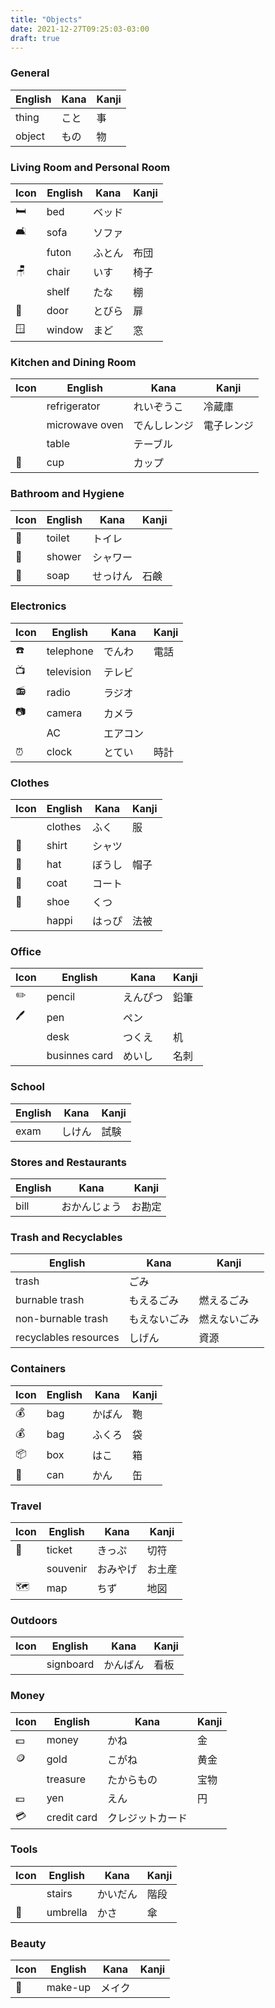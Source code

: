 ```yaml
---
title: "Objects"
date: 2021-12-27T09:25:03-03:00
draft: true
---
```

### General
| English | Kana | Kanji |
|---------|------|-------|
| thing   | こと | 事    |
| object  | もの | 物    |

### Living Room and Personal Room
| Icon | English | Kana     | Kanji |
|------|---------|----------|-------|
| 🛏️   | bed     | ベッド   |       |
| 🛋️   | sofa    | ソファ   |       |
|      | futon   | ふとん   | 布団  |
| 🪑   | chair   | いす     | 椅子  |
|      | shelf   | たな     | 棚    |
| 🚪   | door    | とびら   | 扉    |
| 🪟   | window  | まど     | 窓    |

### Kitchen and Dining Room
| Icon | English        | Kana         | Kanji      |
|------|----------------|--------------|------------|
|      | refrigerator   | れいぞうこ   | 冷蔵庫     |
|      | microwave oven | でんしレンジ | 電子レンジ |
|      | table          | テーブル     |            |
| 🥤   | cup            | カップ       |            |

### Bathroom and Hygiene
| Icon | English | Kana     | Kanji |
|------|---------|----------|-------|
| 🚽   | toilet  | トイレ   |       |      
| 🚿   | shower  | シャワー |       |
| 🧼   | soap    | せっけん | 石鹸  |

### Electronics
| Icon | English    | Kana     | Kanji |
|------|------------|----------|-------|
| ☎️    | telephone  | でんわ   | 電話  |
| 📺   | television | テレビ   |       |
| 📻   | radio      | ラジオ   |       |
| 📷   | camera     | カメラ   |       |
|      | AC         | エアコン |       |
| ⏰   | clock      | とてい   | 時計  |

### Clothes
| Icon | English | Kana   | Kanji |
|------|---------|--------|-------|
|      | clothes | ふく   | 服    |
| 👕   | shirt   | シャツ |       |
| 🧢   | hat     | ぼうし | 帽子  |
| 🧥   | coat    | コート |       |
| 👟   | shoe    | くつ   |       |
|      | happi   | はっぴ | 法被  |

### Office
| Icon | English       | Kana     | Kanji |
|------|---------------|----------|-------|
| ✏️    | pencil        | えんぴつ | 鉛筆  |
| 🖊️   | pen           | ペン     |       |
|      | desk          | つくえ   | 机    |
|      | businnes card | めいし   | 名刺  | 

### School
| English | Kana   | Kanji |
|---------|--------|-------|
| exam    | しけん | 試験  |

### Stores and Restaurants
| English | Kana         | Kanji  |
|---------|--------------|--------|
| bill    | おかんじょう | お勘定 |

### Trash and Recyclables
| English               | Kana         | Kanji        |
|-----------------------|--------------|--------------|
| trash                 | ごみ         |              |
| burnable trash        | もえるごみ   | 燃えるごみ   |
| non-burnable trash    | もえないごみ | 燃えないごみ |
| recyclables resources | しげん       | 資源         |

### Containers
| Icon | English | Kana   | Kanji |
|------|---------|--------|-------|
| 💰   | bag     | かばん | 鞄    |
| 💰   | bag     | ふくろ | 袋    |
| 📦   | box     | はこ   | 箱    |
| 🥫   | can     | かん   | 缶    |

### Travel
| Icon | English  | Kana     | Kanji  |
|------|----------|----------|--------|
| 🎫   | ticket   | きっぷ   | 切符   |
|      | souvenir | おみやげ | お土産 |
| 🗺️   | map      | ちず     | 地図   |

### Outdoors
| Icon | English   | Kana     | Kanji |
|------|-----------|----------|-------|
|      | signboard | かんばん | 看板  |

### Money
| Icon | English     | Kana             | Kanji |
|------|-------------|------------------|-------|
| 💵   | money       | かね             | 金    |
| 🪙   | gold        | こがね           | 黄金  |
|      | treasure    | たからもの       | 宝物  |
| 💴   | yen         | えん             | 円    |
| 💳   | credit card | クレジットカード |       |

### Tools
| Icon | English  | Kana     | Kanji |
|------|----------|----------|-------|
|      | stairs   | かいだん | 階段  |
| 🌂   | umbrella | かさ     | 傘    |

### Beauty
| Icon | English | Kana   | Kanji |
|------|---------|--------|-------|
| 💄   | make-up | メイク |       |
